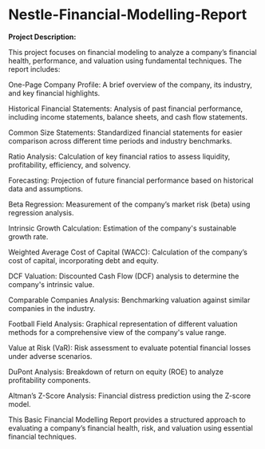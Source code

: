 # Nestle-Financial-Modelling-Report


**Project Description:**

This project focuses on financial modeling to analyze a company’s financial health, performance, and valuation using fundamental techniques. The report includes:

One-Page Company Profile: A brief overview of the company, its industry, and key financial highlights.

Historical Financial Statements: Analysis of past financial performance, including income statements, balance sheets, and cash flow statements.

Common Size Statements: Standardized financial statements for easier comparison across different time periods and industry benchmarks.

Ratio Analysis: Calculation of key financial ratios to assess liquidity, profitability, efficiency, and solvency.

Forecasting: Projection of future financial performance based on historical data and assumptions.

Beta Regression: Measurement of the company’s market risk (beta) using regression analysis.

Intrinsic Growth Calculation: Estimation of the company's sustainable growth rate.

Weighted Average Cost of Capital (WACC): Calculation of the company’s cost of capital, incorporating debt and equity.

DCF Valuation: Discounted Cash Flow (DCF) analysis to determine the company's intrinsic value.

Comparable Companies Analysis: Benchmarking valuation against similar companies in the industry.

Football Field Analysis: Graphical representation of different valuation methods for a comprehensive view of the company's value range.

Value at Risk (VaR): Risk assessment to evaluate potential financial losses under adverse scenarios.

DuPont Analysis: Breakdown of return on equity (ROE) to analyze profitability components.

Altman’s Z-Score Analysis: Financial distress prediction using the Z-score model.


This Basic Financial Modelling Report provides a structured approach to evaluating a company’s financial health, risk, and valuation using essential financial techniques.
